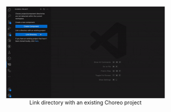 <figure align="center">
  <img alt="Link-Directory" src="./gifs/link-dir.gif">
  <figcaption>Link directory with an existing Choreo project</figcaption>
</figure>